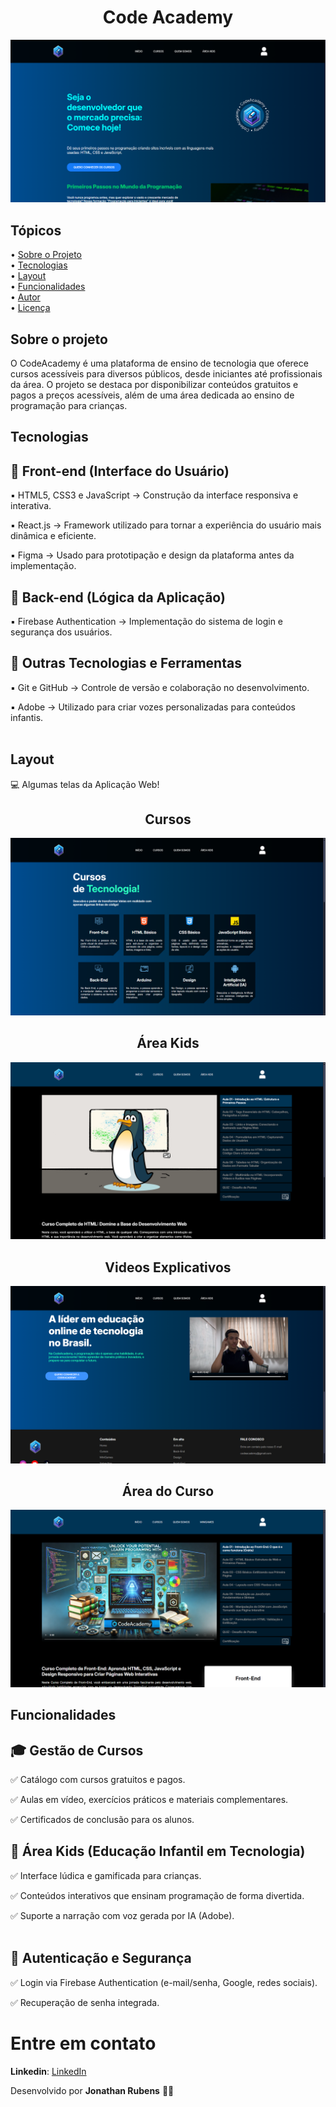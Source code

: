 <div align="center">
<h1>Code Academy</h1>
  <img src="./.github/home.png" alt="Projeto" />
</div>

## Tópicos

<div>
 • <a href="#-sobre-o-projeto">Sobre o Projeto</a> </br>
 • <a href="#-tecnologias">Tecnologias</a> </br>
 • <a href="#-layout">Layout</a> </br>
 • <a href="#-funcionalidades">Funcionalidades</a> </br>
 • <a href="#-autor">Autor</a> </br>
 • <a href="#user-content--licença">Licença</a></br>
</div>

## Sobre o projeto  

O CodeAcademy é uma plataforma de ensino de tecnologia que oferece cursos acessíveis para diversos públicos, desde iniciantes até profissionais da área. O projeto se destaca por disponibilizar conteúdos gratuitos e pagos a preços acessíveis, além de uma área dedicada ao ensino de programação para crianças.

## Tecnologias
<h2>📌 Front-end (Interface do Usuário)</h2>

▪ HTML5, CSS3 e JavaScript → Construção da interface responsiva e interativa.

▪ React.js → Framework utilizado para tornar a experiência do usuário mais dinâmica e eficiente.

▪ Figma → Usado para prototipação e design da plataforma antes da implementação.

<h2>📌 Back-end (Lógica da Aplicação)</h2>

▪ Firebase Authentication → Implementação do sistema de login e segurança dos usuários.

<h2>📌 Outras Tecnologias e Ferramentas</h2>

▪ Git e GitHub → Controle de versão e colaboração no desenvolvimento.

▪ Adobe → Utilizado para criar vozes personalizadas para conteúdos infantis.
<br><br>

## Layout

💻 Algumas telas da Aplicação Web!

  


<p align="center">
  <h2 align=center>Cursos</h2>
  <img alt="Cursos" src=".github/Cursos.png">
   <h2 align=center>Área Kids</h2>
  <img alt="Área Kids" src=".github/Area-kids.png">
   <h2 align=center>Videos Explicativos</h2>
  <img alt="Video do curso" src=".github/Video.png">
  <h2 align=center>Área do Curso</h2>
  <img alt="Curso de HTML" src=".github/Curso-html.png">

</p>

## Funcionalidades

<h2>🎓 Gestão de Cursos</h2>

✅ Catálogo com cursos gratuitos e pagos.

✅ Aulas em vídeo, exercícios práticos e materiais complementares.

✅ Certificados de conclusão para os alunos.


<h2>👶 Área Kids (Educação Infantil em Tecnologia)</h2>

✅ Interface lúdica e gamificada para crianças.

✅ Conteúdos interativos que ensinam programação de forma divertida.

✅ Suporte a narração com voz gerada por IA (Adobe).<br><br>


<h2>🔑 Autenticação e Segurança</h2>

✅ Login via Firebase Authentication (e-mail/senha, Google, redes sociais).

✅ Recuperação de senha integrada.



# Entre em contato

**Linkedin**: [LinkedIn](https://www.linkedin.com/in/jonathan-rubens-60975628a/)

Desenvolvido por **Jonathan Rubens** 👋🏻
